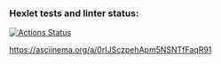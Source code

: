 ### Hexlet tests and linter status:
[![Actions Status](https://github.com/Vaeriks/python-project-49/workflows/hexlet-check/badge.svg)](https://github.com/Vaeriks/python-project-49/actions)

https://asciinema.org/a/0rIJSczpehApm5NSNTfFaqR91